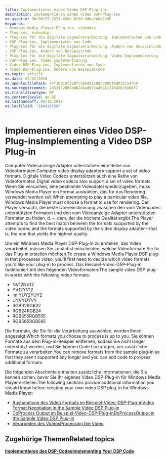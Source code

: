 ```yaml
---
title: Implementieren eines Video DSP-Plug-ins
description: Implementieren eines Video DSP-Plug-ins
ms.assetid: 36c06c57-7623-430b-8280-9dba7b0a2e9b
keywords:
- Windows Media Player-Plug-ins, videodsp
- Plug-ins, videodsp
- Plug-Ins für die digitale Signalverarbeitung, Implementieren von Code
- DSP-Plug-ins, Implementieren von Code
- Plug-Ins für die digitale Signalverarbeitung, Ändern von Beispielcode
- DSP-Plug-ins, Ändern von Beispielcode
- Plug-Ins für die digitale Signalverarbeitung, Video Implementierung
- DSP-Plug-ins, Video Implementierung
- Video DSP-Plug-ins, Implementieren von Code
- Video DSP-Plug-ins, Ändern von Beispielcode
ms.topic: article
ms.date: 05/31/2018
ms.openlocfilehash: 43f1b819f328fc586d21208c00b6f0d03dca4fe9
ms.sourcegitcommit: 2d531328b6ed82d4ad971a45a5131b430c5866f7
ms.translationtype: MT
ms.contentlocale: de-DE
ms.lasthandoff: 09/16/2019
ms.locfileid: "104310259"
---
```

# <a name="implementing-a-video-dsp-plug-in"></a><span data-ttu-id="ce6ef-113">Implementieren eines Video DSP-Plug-ins</span><span class="sxs-lookup"><span data-stu-id="ce6ef-113">Implementing a Video DSP Plug-in</span></span>

<span data-ttu-id="ce6ef-114">Computer-Videoanzeige Adapter unterstützen eine Reihe von Videoformaten.</span><span class="sxs-lookup"><span data-stu-id="ce6ef-114">Computer video display adapters support a set of video formats.</span></span> <span data-ttu-id="ce6ef-115">Digitale Video Codecs unterstützen auch eine Reihe von Videoformaten.</span><span class="sxs-lookup"><span data-stu-id="ce6ef-115">Digital video codecs also support a set of video formats.</span></span> <span data-ttu-id="ce6ef-116">Wenn Sie versuchen, eine bestimmte Videodatei wiederzugeben, muss Windows Media Player ein Format auswählen, das für das Rendering verwendet werden soll.</span><span class="sxs-lookup"><span data-stu-id="ce6ef-116">When attempting to play a particular video file, Windows Media Player must choose a format to use for rendering.</span></span> <span data-ttu-id="ce6ef-117">Der Player versucht, die beste Übereinstimmung zwischen den vom Videocodec unterstützten Formaten und den vom Videoanzeige Adapter unterstützten Formaten zu finden, d. –. dem, der die höchste Qualität ergibt.</span><span class="sxs-lookup"><span data-stu-id="ce6ef-117">The Player attempts to find the best match between the formats supported by the video codec and the formats supported by the video display adapter—that is, the one that yields the highest quality.</span></span>

<span data-ttu-id="ce6ef-118">Um ein Windows Media Player DSP-Plug-in zu erstellen, das Video verarbeitet, müssen Sie zunächst entscheiden, welche Videoformate Sie für das Plug-in erstellen möchten.</span><span class="sxs-lookup"><span data-stu-id="ce6ef-118">To create a Windows Media Player DSP plug-in that processes video, you'll first need to decide which video formats you'd like your plug-in to process.</span></span> <span data-ttu-id="ce6ef-119">Das Beispiel-Video-DSP-Plug-in funktioniert mit den folgenden Videoformaten:</span><span class="sxs-lookup"><span data-stu-id="ce6ef-119">The sample video DSP plug-in works with the following video formats:</span></span>

-   <span data-ttu-id="ce6ef-120">NV12</span><span class="sxs-lookup"><span data-stu-id="ce6ef-120">NV12</span></span>
-   <span data-ttu-id="ce6ef-121">YV12</span><span class="sxs-lookup"><span data-stu-id="ce6ef-121">YV12</span></span>
-   <span data-ttu-id="ce6ef-122">Im YUY2</span><span class="sxs-lookup"><span data-stu-id="ce6ef-122">YUY2</span></span>
-   <span data-ttu-id="ce6ef-123">UYVY</span><span class="sxs-lookup"><span data-stu-id="ce6ef-123">UYVY</span></span>
-   <span data-ttu-id="ce6ef-124">RGB32</span><span class="sxs-lookup"><span data-stu-id="ce6ef-124">RGB32</span></span>
-   <span data-ttu-id="ce6ef-125">RGB24</span><span class="sxs-lookup"><span data-stu-id="ce6ef-125">RGB24</span></span>
-   <span data-ttu-id="ce6ef-126">RGB555</span><span class="sxs-lookup"><span data-stu-id="ce6ef-126">RGB555</span></span>
-   <span data-ttu-id="ce6ef-127">RGB565</span><span class="sxs-lookup"><span data-stu-id="ce6ef-127">RGB565</span></span>

<span data-ttu-id="ce6ef-128">Die Formate, die Sie für die Verarbeitung auswählen, werden Ihnen angezeigt.</span><span class="sxs-lookup"><span data-stu-id="ce6ef-128">Which formats you choose to process is up to you.</span></span> <span data-ttu-id="ce6ef-129">Sie können Formate aus dem Plug-in-Beispiel entfernen, sodass Sie nicht länger unterstützt werden, und Sie können Code hinzufügen, um zusätzliche Formate zu verarbeiten.</span><span class="sxs-lookup"><span data-stu-id="ce6ef-129">You can remove formats from the sample plug-in so that they aren't supported any longer and you can add code to process additional formats.</span></span>

<span data-ttu-id="ce6ef-130">Die folgenden Abschnitte enthalten zusätzliche Informationen, die Sie kennen sollten, bevor Sie Ihr eigenes Video DSP-Plug-in für Windows Media Player erstellen:</span><span class="sxs-lookup"><span data-stu-id="ce6ef-130">The following sections provide additional information you should know before creating your own video DSP plug-in for Windows Media Player:</span></span>

-   [<span data-ttu-id="ce6ef-131">Aushandlung des Video Formats im Beispiel-Video-DSP-Plug-in</span><span class="sxs-lookup"><span data-stu-id="ce6ef-131">Video Format Negotiation in the Sample Video DSP Plug-in</span></span>](video-format-negotiation-in-the-sample-video-dsp-plug-in.md)
-   [<span data-ttu-id="ce6ef-132">DoProcess Output im Beispiel-Video-DSP-Plug-in</span><span class="sxs-lookup"><span data-stu-id="ce6ef-132">DoProcessOutput in the Sample Video DSP Plug-in</span></span>](doprocessoutput-in-the-sample-video-dsp-plug-in.md)
-   [<span data-ttu-id="ce6ef-133">Verarbeiten des Videos</span><span class="sxs-lookup"><span data-stu-id="ce6ef-133">Processing the Video</span></span>](processing-the-video.md)

## <a name="related-topics"></a><span data-ttu-id="ce6ef-134">Zugehörige Themen</span><span class="sxs-lookup"><span data-stu-id="ce6ef-134">Related topics</span></span>

<dl> <dt>

[<span data-ttu-id="ce6ef-135">**Implementieren des DSP-Codes**</span><span class="sxs-lookup"><span data-stu-id="ce6ef-135">**Implementing Your DSP Code**</span></span>](implementing-your-dsp-code.md)
</dt> </dl>

 

 




